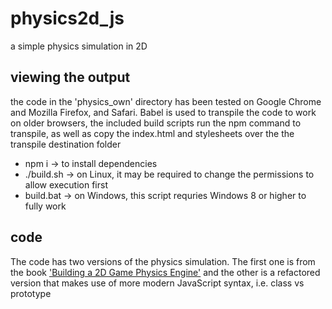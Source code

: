 # physics2d_js
a simple physics simulation in 2D

## viewing the output
the code in the 'physics_own' directory has been tested on Google Chrome and Mozilla Firefox, and Safari.
Babel is used to transpile the code to work on older browsers, the included build scripts run the npm command to transpile, as well as copy the index.html and stylesheets over the the transpile destination folder

- npm i  -> to install dependencies
- ./build.sh -> on Linux, it may be required to change the permissions to allow execution first
- build.bat -> on Windows, this script requries Windows 8 or higher to fully work

## code
The code has two versions of the physics simulation. The first one is from the book <a href="https://www.apress.com/gp/book/9781484225820">'Building a 2D Game Physics Engine'</a> and the other is a refactored version that makes use of more modern JavaScript syntax, i.e. class vs prototype
